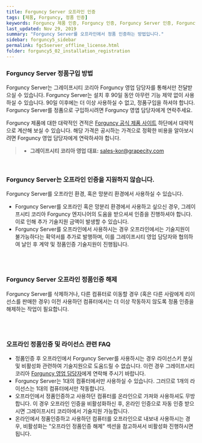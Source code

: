```yaml
---
title: Forguncy Server 오프라인 인증
tags: [제품, Forguncy, 정품 인증]
keywords: Forguncy 제품 인증, Forguncy 인증, Forguncy Server 인증, Forguncy 정품, Forguncy 정품 인증, Forguncy Server 정품, Forguncy Server 정품 인증
last_updated: Nov 29, 2019
summary: "Forguncy Server를 오프라인에서 정품 인증하는 방법입니다."
sidebar: forguncy5_sidebar
permalink: fgc5server_offline_license.html
folder: forguncy5_02_installation_registration
---
```


### Forguncy Server 정품구입 방법

Forguncy Server는 그레이프시티 코리아 Forguncy 영업 담당자를 통해서만 전달받으실 수 있습니다. Forguncy Server는 설치 후 90일 동안 아무런 기능 제약 없이 사용하실 수 있습니다. 90일 이후에는 더 이상 사용하실 수 없고, 정품구입을 하셔야 합니다. Forguncy Server를 정품으로 구입하시려면 Forguncy 영엽 담당자에게 연락주세요.

Forguncy 제품에 대한 대략적인 견적은 [Forguncy 공식 제품 사이트](https://www.grapecity.co.kr/solutions/forguncy) 하단에서 대략적으로 계산해 보실 수 있습니다. 해당 가격은 공시하는 가격으로 정확한 비용을 알아보시려면 Forguncy 영업 담당자에게 연락하셔야 합니다.

> - **그레이프시티 코리아 영업 대표:** [sales-kor@grapecity.com](mailto:sales-kor@grapecity.com)

<br />

### Forguncy Server는 오프라인 인증을 지원하지 않습니다.

Forguncy Server를 오프라인 환경, 혹은 망분리 환경에서 사용하실 수 있습니다.

* Forguncy Server를 오프라인 혹은 망분리 환경에서 사용하고 싶으신 경우, 그레이프시티 코리아 Forguncy 엔지니어의 도움을 받으셔셔 인증을 진행하셔야 합니다. 이로 인해 추가 기술지원 금액이 발생할 수 있습니다.
* Forguncy Server를 오프라인에서 사용하시는 경우 오프라인에서는 기술지원이 불가능하다는 확약서를 추가로 발행하며, 이를 그레이프시티 영업 담당자와 협의하여 날인 후 계약 및 정품인증 기술지원이 진행됩니다.

<br /><br />

### Forguncy Server 오프라인 정품인증 해제

Forguncy Server를 삭제하거나, 다른 컴퓨터로 이동할 경우 (혹은 다른 사람에게 리이선스를 판매한 경우) 이전 사용하던 컴퓨터에서는 더 이상 작동하지 않도록 정품 인증을 해제하는 작업이 필요합니다.

<br /><br />

### 오프라인 정품인증 및 라이선스 관련 FAQ

* 정품인증 후 오프라인에서 Forguncy Server를 사용하시는 경우 라이선스키 분실 및 비활성화 관련하여 기술지원으로 도움드릴 수 없습니다. 이런 경우 그레이프시티 코리아 [Forguncy 영업 담당자](mailto:sales-kor@grapecity.com)에게 연락해 주시기 바랍니다.
* Forguncy Server는 1대의 컴퓨터에서만 사용하실 수 있습니다. 그러므로 1개의 라이선스는 1대의 컴퓨터에서만 작동합니다.
* 오프라인에서 정품인증하고 사용하던 컴퓨터를 온라인으로 가져와 사용하셔도 무방합니다. 이 경우 오프라인 인증을 비활성화하신 후, 온라인 인증으로 자동 인증 받으시면 그레이프시티 코리아에서 기술지원 가능합니다.
* 온라인에서 정품인증하고 사용하던 컴퓨터를 오프라인으로 내보내 사용하시는 경우, 비활성화는 "오프라인 정품인증 해제" 섹션을 참고하셔서 비활성화 진행하시면 됩니다.

<br /><br />